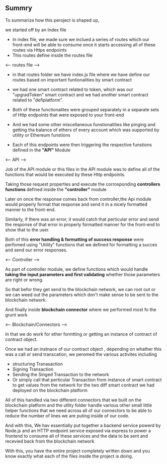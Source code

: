 ## Summry
To summarize how this peroject is shaped up, 

we started off by an Index file
 - In index file, we made sure we inclued a series of routes which our front-end will be able to consume once it starts accessing all of these routes via Https endpoints 
 - This routes define inside the routes file 

<-- routes file -->
 
 - in that routes folder we have index.js file where we have define our routes based on important funtionalities by smart contract
 - we had one smart contract related to token, which was our "upgradToken" smart contract and we had another smart contract related to "defiplatform".
 - Both of these functionalites were grouped separately in a separate sets of Http endpoints that were exposed to your front-end
 - And we had some other miscellaneous funstionalities like pinging and getting tha balance of ethers of every account which was supported by utility or Ethereum funstions

 - Each of this endpoints were then triggering the respective funstions defined in the **"API"** Module

 <-- API -->
 
 Job of the API module or this files in the API module was to define all of the functions that would be executed by these Http endpoints.

 Taking those request properties and execute the corrosponding **controllers functions** defined inside the **"controller"** module 

 Later on once the response comes back from controller,the Api module would properly format that response and send it in a nicely formatted manner to the front-end.

 Similarly, if there was an error, it would catch that perticular error and send the response of that error in properly formatted manner for the front-end to show that to the user.

 Both of this **error handling & formatting of success response** were perfomed using "Utility" functions that we defined for formatting a succes and send our error responses.

<-- Controller -->

As part of controller module, we define functions which would handle **taking the input parameters and first validating** whether those parameters are right or wrong.

So that befor they get send to the blockchain network, we can root out or we can weed out the parameters which don't make sense to be sent to the blockchain network.

And finally inside **blockchain connector**  where we performed most fo the grunt work 

<-- Blockchain/Connectors -->

 In that we do work for ether formtting or getting an instance of contract of contract object.

 Once we had an instnace of our contract object , depending on whather this was a call or send transcation, we peromed the various activites including  
  - structuring Tranasaction
  - Signing Transaction
  - Sending the Singed Transaction to the network
  - Or simply call that perticular Transaction from instance of smart contract to get values from the network for the two diff smart contract we had deployed on the blockchain platform

All of this handled via two different connectors that we built on the blockchain platform and the utlity folder handle various other small little helper functions that we need across all of our connectors to be able to reduce the number of lines we are puting inside of our code.

And with this, We hav essentially put together a backend service powerd by Node.js and an HTTP endpoint service exposed via express to power a frontend to consume all of these services and the data to be sent and recevied back from the blockchain network

With this, you have the entire project completely written down and you know exactly what each of the files inside the project is doing.